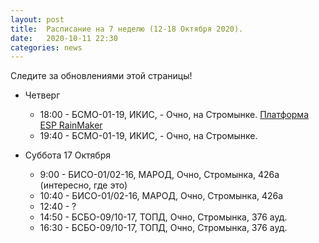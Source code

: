 ```yaml
---
layout: post
title:  Расписание на 7 неделю (12-18 Октября 2020). 
date:   2020-10-11 22:30
categories: news
---
```


Следите за обновлениями этой страницы!

* Четверг 
  * 18:00 - БСМО-01-19, ИКИС,  - Очно, на Стромынке. [Платформа ESP RainMaker](https://colab.research.google.com/drive/14tOBuG6NeQYaBsBzuxqDtVb6UKiQTxIj?usp=sharing)
  * 19:40 - БСМО-01-19, ИКИС,  - Очно, на Стромынке.

* Суббота 17 Октября
  * 9:00  - БИСО-01/02-16, МАРОД, Очно, Стромынка, 426а (интересно, где это)
  * 10:40 - БИСО-01/02-16, МАРОД, Очно, Стромынка, 426а 
  * 12:40 - ?
  * 14:50 - БСБО-09/10-17, ТОПД, Очно, Стромынка, 376 ауд.
  * 16:30 - БСБО-09/10-17, ТОПД, Очно, Стромынка, 376 ауд.




